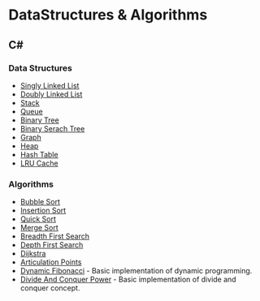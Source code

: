 # DataStructures & Algorithms

## C#


### Data Structures

* [Singly Linked List](https://github.com/kims07231992/DataStructures_Algorithms/tree/master/01_Data_Structures/)
* [Doubly Linked List](https://github.com/kims07231992/DataStructures_Algorithms/tree/master/01_Data_Structures/)
* [Stack](https://github.com/kims07231992/DataStructures_Algorithms/tree/master/01_Data_Structures/)
* [Queue](https://github.com/kims07231992/DataStructures_Algorithms/tree/master/01_Data_Structures/)
* [Binary Tree](https://github.com/kims07231992/DataStructures_Algorithms/tree/master/01_Data_Structures/)
* [Binary Serach Tree](https://github.com/kims07231992/DataStructures_Algorithms/tree/master/01_Data_Structures/06_BST/)
* [Graph](https://github.com/kims07231992/DataStructures_Algorithms/tree/master/01_Data_Structures/)
* [Heap](https://github.com/kims07231992/DataStructures_Algorithms/tree/master/01_Data_Structures/)
* [Hash Table](https://github.com/kims07231992/DataStructures_Algorithms/tree/master/01_Data_Structures/)
* [LRU Cache](https://github.com/kims07231992/DataStructures_Algorithms/tree/master/01_Data_Structures/10_LRU_Cache/)

### Algorithms

* [Bubble Sort](https://github.com/kims07231992/DataStructures_Algorithms/tree/master/02_Algorithm/)
* [Insertion Sort](https://github.com/kims07231992/DataStructures_Algorithms/tree/master/02_Algorithm/)
* [Quick Sort](https://github.com/kims07231992/DataStructures_Algorithms/tree/master/02_Algorithm/)
* [Merge Sort](https://github.com/kims07231992/DataStructures_Algorithms/tree/master/02_Algorithm/)
* [Breadth First Search](https://github.com/kims07231992/DataStructures_Algorithms/tree/master/02_Algorithm/)
* [Depth First Search](https://github.com/kims07231992/DataStructures_Algorithms/tree/master/02_Algorithm/)
* [Dijkstra](https://github.com/kims07231992/DataStructures_Algorithms/tree/master/02_Algorithms/Dijkstra/)
* [Articulation Points](https://github.com/kims07231992/DataStructures_Algorithms/tree/master/02_Algorithms/Articulation_Points/)
* [Dynamic Fibonacci](https://github.com/kims07231992/DataStructures_Algorithms/tree/master/02_Algorithm/) - Basic implementation of dynamic programming.
* [Divide And Conquer Power](https://github.com/kims07231992/DataStructures_Algorithms/tree/master/02_Algorithm/) - Basic implementation of divide and conquer concept.

